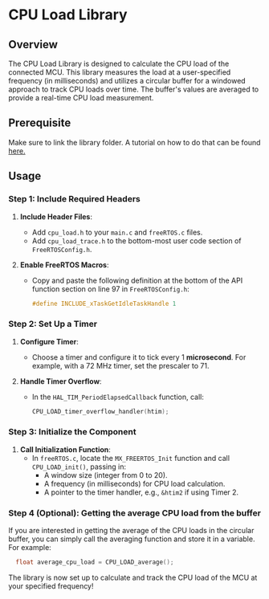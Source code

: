# CPU Load Library

## Overview

The CPU Load Library is designed to calculate the CPU load of the connected MCU. This library measures the load at a user-specified frequency (in milliseconds) and utilizes a circular buffer for a windowed approach to track CPU loads over time. The buffer's values are averaged to provide a real-time CPU load measurement.

## Prerequisite

Make sure to link the library folder. A tutorial on how to do that can be found [here.](https://wiki.ubcsolar.com/en/tutorials/stm32cubeide)

## Usage

### Step 1: Include Required Headers

1. **Include Header Files**: 
   - Add `cpu_load.h` to your `main.c` and `freeRTOS.c` files.
   - Add `cpu_load_trace.h` to the bottom-most user code section of `FreeRTOSConfig.h`.

2. **Enable FreeRTOS Macros**:
   - Copy and paste the following definition at the bottom of the API function section on line 97 in `FreeRTOSConfig.h`:
     ```c
     #define INCLUDE_xTaskGetIdleTaskHandle 1
     ```

### Step 2: Set Up a Timer

1. **Configure Timer**:
   - Choose a timer and configure it to tick every 1 **microsecond**. For example, with a 72 MHz timer, set the prescaler to 71.

2. **Handle Timer Overflow**:
   - In the `HAL_TIM_PeriodElapsedCallback` function, call:
     ```c
     CPU_LOAD_timer_overflow_handler(htim);
     ```

### Step 3: Initialize the Component

1. **Call Initialization Function**:
   - In `freeRTOS.c`, locate the `MX_FREERTOS_Init` function and call `CPU_LOAD_init()`, passing in:
     - A window size (integer from 0 to 20).
     - A frequency (in milliseconds) for CPU load calculation.
     - A pointer to the timer handler, e.g., `&htim2` if using Timer 2.

### Step 4 (Optional): Getting the average CPU load from the buffer

   If you are interested in getting the average of the CPU loads in the circular buffer, you can simply call the averaging function and store it in a variable.
   For example:
   
   ```c
     float average_cpu_load = CPU_LOAD_average();
   ```

The library is now set up to calculate and track the CPU load of the MCU at your specified frequency!
